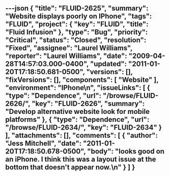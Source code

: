 ---json
{
  "title": "FLUID-2625",
  "summary": "Website displays poorly on IPhone",
  "tags": "FLUID",
  "project": {
    "key": "FLUID",
    "title": "Fluid Infusion"
  },
  "type": "Bug",
  "priority": "Critical",
  "status": "Closed",
  "resolution": "Fixed",
  "assignee": "Laurel Williams",
  "reporter": "Laurel Williams",
  "date": "2009-04-28T14:57:03.000-0400",
  "updated": "2011-01-20T17:18:50.681-0500",
  "versions": [],
  "fixVersions": [],
  "components": [
    "Website"
  ],
  "environment": "IPhone\n",
  "issueLinks": [
    {
      "type": "Dependence",
      "url": "/browse/FLUID-2626/",
      "key": "FLUID-2626",
      "summary": "Develop alternative website look  for mobile platforms"
    },
    {
      "type": "Dependence",
      "url": "/browse/FLUID-2634/",
      "key": "FLUID-2634"
    }
  ],
  "attachments": [],
  "comments": [
    {
      "author": "Jess Mitchell",
      "date": "2011-01-20T17:18:50.678-0500",
      "body": "looks good on an iPhone.  I think this was a layout issue at the bottom that doesn't appear now.\n"
    }
  ]
}
---

        